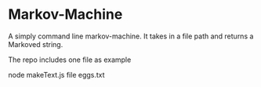 # Markov-Machine

A simply command line markov-machine. It takes in a file path and returns a Markoved string. 

The repo includes one file as example

node makeText.js file eggs.txt
